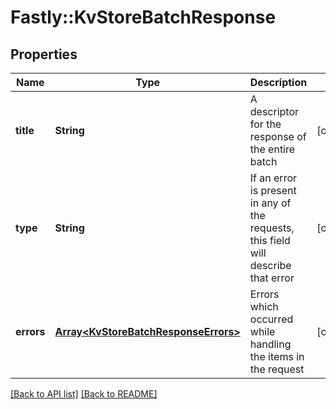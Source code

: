 # Fastly::KvStoreBatchResponse

## Properties

| Name | Type | Description | Notes |
| ---- | ---- | ----------- | ----- |
| **title** | **String** | A descriptor for the response of the entire batch | [optional] |
| **type** | **String** | If an error is present in any of the requests, this field will describe that error | [optional] |
| **errors** | [**Array&lt;KvStoreBatchResponseErrors&gt;**](KvStoreBatchResponseErrors.md) | Errors which occurred while handling the items in the request | [optional] |

[[Back to API list]](../../README.md#endpoints) [[Back to README]](../../README.md)

